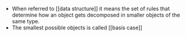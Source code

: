 - When referred to [[data structure]] it means the set of rules that determine how an object gets decomposed in smaller objects of the same type.
- The smallest possible objects is called [[basis case]]